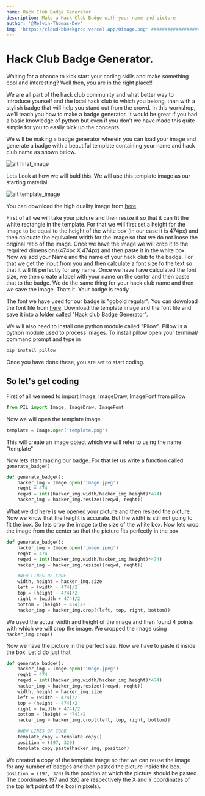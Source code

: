 ```yaml
---
name: Hack Club Badge Generator
description: Make a Hack Club Badge with your name and picture
author: '@Melvin-Thomas-Dev'
img: 'https://cloud-bb9ekgrcc.vercel.app/0image.png' ################################ TODO ###############################################
---
```


# Hack Club Badge Generator.

Waiting for a chance to kick start your coding skills and make something cool and interesting?  Well then, you are in the right place!! 

We are all part of the hack club community and what better way to introduce yourself and the local hack club to which you belong, than with a stylish badge that will help you stand out from the crowd. In this workshop, we’ll teach you how to make a badge generator. It would be great if you had a basic knowledge of python but even if you don’t we have made this quite simple for you to easily pick up the concepts.

We will be making a badge generator wherein you can load your image and generate a badge with a beautiful template containing your name and hack club name as shown below.

![alt final_image](https://cloud-2s7kfdv88.vercel.app/0john_doe_badge.png)

Lets Look at how we will buld this.
We will use this template image as our starting material

![alt template_image](https://cloud-9wn2hv2iz.vercel.app/0template_-_copy.png)

You can download the high quality image from [here](https://cloud-3a5mpac6q.vercel.app/0template.png).

First of all we will take your picture and then resize it so that it can fit the white rectangle in the template. For that we will first set a height for the image to be equal to the height of the white box (in our case it is 474px) and then calcuate the equivalent width for the image so that we do not loose the original ratio of the image. Once we have the image we will crop it to the required dimensions(474px X 474px) and then paste it in the white box. 
Now we add your Name and the name of your hack club to the badge. For that we get the input from you and then calculate a font size fo the text so that it will fit perfectly for any name. Once we have have calculated the font size, we then create a label with your name on the center and then paste that to the badge. We do the same thing for your hack club name and then we save the image. Thats it. Your badge is ready

The font we have used for our badge is "gobold regular". You can download the font file from [here](https://cloud-p8pyhxmkf.vercel.app/0gobold_regular.otf). Download the template image and the font file and save it into a folder called "Hack club Badge Generator".

We will also need to install one python module called "Pilow". Pillow is a python module used to process images. To install pillow open your terminal/ command prompt and type in 
```python
pip install pillow
```
Once you have done these, you are set to start coding.

## So let's get coding

First of all we need to import Image, ImageDraw, ImageFont from pillow

```python
from PIL import Image, ImageDraw, ImageFont
```
Now we will open the template image

```python
template = Image.open('template.png')
```
This will create an image object which we will refer to using the name "template"

Now lets start making our badge. For that let us write a function called `generate_badge()`

```python
def generate_badge():
    hacker_img = Image.open('image.jpeg')
    reqht = 474
    reqwd = int((hacker_img.width/hacker_img.height)*474)
    hacker_img = hacker_img.resize((reqwd, reqht))
```

What we did here is we opened your picture and then resized the picture.
Now we know that the height is accurate. But the widht is still not going to fit the box. So lets crop the image to the size of the white box.
Now lets crop the image from the center so that the picture fits perfectly in the box
```python
def generate_badge():
    hacker_img = Image.open('image.jpeg')
    reqht = 474
    reqwd = int((hacker_img.width/hacker_img.height)*474)
    hacker_img = hacker_img.resize((reqwd, reqht))

    #NEW LINES OF CODE
    width, height = hacker_img.size
    left = (width - 474)/2
    top = (height - 474)/2
    right = (width + 474)/2
    bottom = (height + 474)/2
    hacker_img = hacker_img.crop((left, top, right, bottom))
```

We used the actual width and height of the image and then found 4 points with which we will crop the image. We cropped the image using `hacker_img.crop()`

Now we have the picture in the perfect size. Now we have to paste it inside the box. Let'd do just that

```python
def generate_badge():
    hacker_img = Image.open('image.jpeg')
    reqht = 474
    reqwd = int((hacker_img.width/hacker_img.height)*474)
    hacker_img = hacker_img.resize((reqwd, reqht))
    width, height = hacker_img.size
    left = (width - 474)/2
    top = (height - 474)/2
    right = (width + 474)/2
    bottom = (height + 474)/2
    hacker_img = hacker_img.crop((left, top, right, bottom))

    #NEW LINES OF CODE
    template_copy = template.copy()
    position = (197, 320)
    template_copy.paste(hacker_img, position)
```

We created a copy of the template image so that we can reuse the image for any number of badges and then pasted the picture inside the box.
`position = (197, 320)` is the position at which the picture should be pasted. The coordinates 197 and 320 are respectively the X and Y coordinates of the top left point of the box(in pixels).